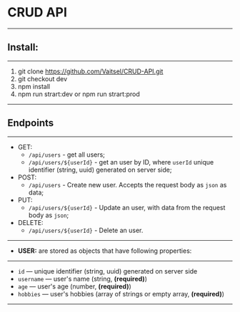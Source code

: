 # CRUD API
---

## Install:
---
1. git clone https://github.com/Vaitsel/CRUD-API.git
2. git checkout dev
3. npm install
4. npm run strart:dev or npm run strart:prod
---

## Endpoints
---
- GET:
  - `/api/users` - get all users;
  - `/api/users/${userId}` - get an user by ID, where `userId` unique identifier (string, uuid) generated on server side;
- POST:
  - `/api/users` - Create new user. Accepts the request body as `json` as data;
- PUT:
  - `/api/users/${userId}` - Update an user, with data from the request body as `json`;
- DELETE:
  - `/api/users/${userId}` - Delete an user.
---


- **USER:** are stored as objects that have following properties:
---
- `id` — unique identifier (string, uuid) generated on server side
- `username` — user's name (string, **(required)**)
- `age` — user's age (number, **(required)**)
- `hobbies` — user's hobbies (array of strings or empty array, **(required)**)
---